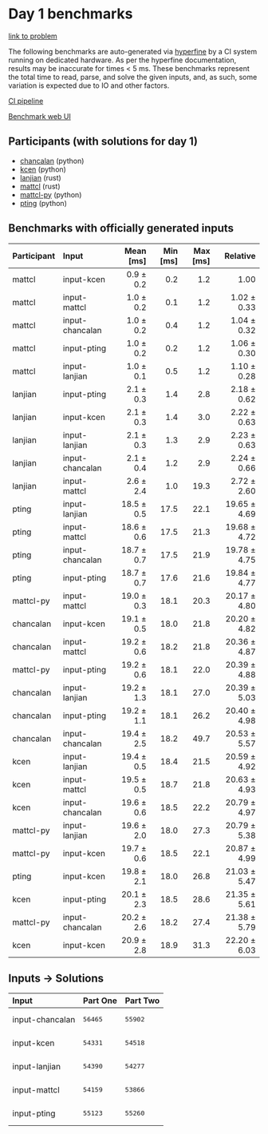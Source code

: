 # Day 1 benchmarks

[link to problem](https://adventofcode.com/2023/day/1)

The following benchmarks are auto-generated via
[hyperfine](https://github.com/sharkdp/hyperfine) by a CI system running on
dedicated hardware. As per the hyperfine documentation, results may be
inaccurate for times < 5 ms. These benchmarks represent the total time to read,
parse, and solve the given inputs, and, as such, some variation is expected due
to IO and other factors.

[CI pipeline](http://ci.papercode.net:8080/teams/main/pipelines/aoc2023)

[Benchmark web UI](https://aoc.ancalagon.black)


## Participants (with solutions for day 1)

- [chancalan](https://github.com/chancalan/aoc2023) (python)
- [kcen](https://github.com/kcen/aoc2023) (python)
- [lanjian](https://github.com/lanjian/aoc-2023) (rust)
- [mattcl](https://github.com/mattcl/aoc2023) (rust)
- [mattcl-py](https://github.com/mattcl/aoc2023-py) (python)
- [pting](https://github.com/pting/aoc2023) (python)


## Benchmarks with officially generated inputs

| Participant | Input | Mean [ms] | Min [ms] | Max [ms] | Relative |
|:---|:---|---:|---:|---:|---:|
| mattcl | input-kcen | 0.9 ± 0.2 | 0.2 | 1.2 | 1.00 |
| mattcl | input-mattcl | 1.0 ± 0.2 | 0.1 | 1.2 | 1.02 ± 0.33 |
| mattcl | input-chancalan | 1.0 ± 0.2 | 0.4 | 1.2 | 1.04 ± 0.32 |
| mattcl | input-pting | 1.0 ± 0.2 | 0.2 | 1.2 | 1.06 ± 0.30 |
| mattcl | input-lanjian | 1.0 ± 0.1 | 0.5 | 1.2 | 1.10 ± 0.28 |
| lanjian | input-pting | 2.1 ± 0.3 | 1.4 | 2.8 | 2.18 ± 0.62 |
| lanjian | input-kcen | 2.1 ± 0.3 | 1.4 | 3.0 | 2.22 ± 0.63 |
| lanjian | input-lanjian | 2.1 ± 0.3 | 1.3 | 2.9 | 2.23 ± 0.63 |
| lanjian | input-chancalan | 2.1 ± 0.4 | 1.2 | 2.9 | 2.24 ± 0.66 |
| lanjian | input-mattcl | 2.6 ± 2.4 | 1.0 | 19.3 | 2.72 ± 2.60 |
| pting | input-lanjian | 18.5 ± 0.5 | 17.5 | 22.1 | 19.65 ± 4.69 |
| pting | input-mattcl | 18.6 ± 0.6 | 17.5 | 21.3 | 19.68 ± 4.72 |
| pting | input-chancalan | 18.7 ± 0.7 | 17.5 | 21.9 | 19.78 ± 4.75 |
| pting | input-pting | 18.7 ± 0.7 | 17.6 | 21.6 | 19.84 ± 4.77 |
| mattcl-py | input-mattcl | 19.0 ± 0.3 | 18.1 | 20.3 | 20.17 ± 4.80 |
| chancalan | input-kcen | 19.1 ± 0.5 | 18.0 | 21.8 | 20.20 ± 4.82 |
| chancalan | input-mattcl | 19.2 ± 0.6 | 18.2 | 21.8 | 20.36 ± 4.87 |
| mattcl-py | input-pting | 19.2 ± 0.6 | 18.1 | 22.0 | 20.39 ± 4.88 |
| chancalan | input-lanjian | 19.2 ± 1.3 | 18.1 | 27.0 | 20.39 ± 5.03 |
| chancalan | input-pting | 19.2 ± 1.1 | 18.1 | 26.2 | 20.40 ± 4.98 |
| chancalan | input-chancalan | 19.4 ± 2.5 | 18.2 | 49.7 | 20.53 ± 5.57 |
| kcen | input-lanjian | 19.4 ± 0.5 | 18.4 | 21.5 | 20.59 ± 4.92 |
| kcen | input-mattcl | 19.5 ± 0.5 | 18.7 | 21.8 | 20.63 ± 4.93 |
| kcen | input-chancalan | 19.6 ± 0.6 | 18.5 | 22.2 | 20.79 ± 4.97 |
| mattcl-py | input-lanjian | 19.6 ± 2.0 | 18.0 | 27.3 | 20.79 ± 5.38 |
| mattcl-py | input-kcen | 19.7 ± 0.6 | 18.5 | 22.1 | 20.87 ± 4.99 |
| pting | input-kcen | 19.8 ± 2.1 | 18.0 | 26.8 | 21.03 ± 5.47 |
| kcen | input-pting | 20.1 ± 2.3 | 18.5 | 28.6 | 21.35 ± 5.61 |
| mattcl-py | input-chancalan | 20.2 ± 2.6 | 18.2 | 27.4 | 21.38 ± 5.79 |
| kcen | input-kcen | 20.9 ± 2.8 | 18.9 | 31.3 | 22.20 ± 6.03 |


## Inputs -> Solutions

| Input | Part One | Part Two |
|:---|:---|:---|
|input-chancalan|<pre>56465</pre>|<pre>55902</pre>|
|input-kcen|<pre>54331</pre>|<pre>54518</pre>|
|input-lanjian|<pre>54390</pre>|<pre>54277</pre>|
|input-mattcl|<pre>54159</pre>|<pre>53866</pre>|
|input-pting|<pre>55123</pre>|<pre>55260</pre>|